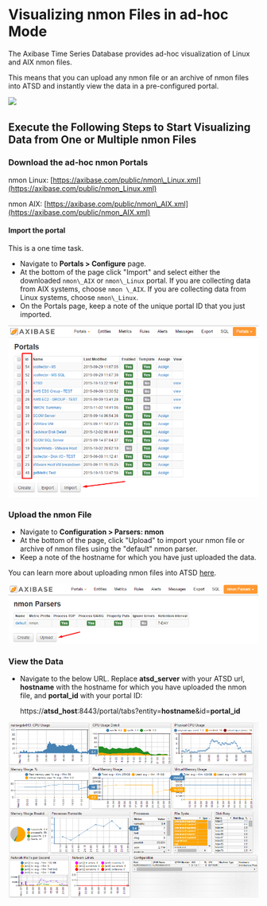 # Visualizing nmon Files in ad-hoc Mode

The Axibase Time Series Database provides ad-hoc visualization of Linux and AIX nmon files.

This means that you can upload any nmon file or an archive of nmon files into ATSD and instantly view the data in a pre-configured portal.

![](resources/nmon_adhoc_process.gif)

## Execute the Following Steps to Start Visualizing Data from One or Multiple nmon Files

### Download the ad-hoc nmon Portals

nmon Linux:
[https://axibase.com/public/nmon\_Linux.xml](https://axibase.com/public/nmon_Linux.xml)

nmon AIX:
[https://axibase.com/public/nmon\_AIX.xml](https://axibase.com/public/nmon_AIX.xml)

#### Import the portal

This is a one time task.

- Navigate to **Portals > Configure** page.
- At the bottom of the page click "Import" and select either the downloaded `nmon\_AIX` or `nmon\_Linux` portal. If you are collecting data from AIX systems, choose `nmon \_AIX`. If you are collecting data from Linux systems, choose `nmon\_Linux`.
- On the Portals page, keep a note of the unique portal ID that you just imported.

![portals\_import](resources/portals_import.png)

###  Upload the nmon File

- Navigate to **Configuration > Parsers: nmon**
- At the bottom of the page, click "Upload" to import your nmon file or archive of nmon files using the "default" nmon parser.
- Keep a note of the hostname for which you have just uploaded the data.

You can learn more about uploading nmon files into ATSD
[here](https://axibase.com/products/axibase-time-series-database/writing-data/nmon/file-upload/).

![](resources/nmon_upload1.png "nmon_upload")

### View the Data

-   Navigate to the below URL. Replace **atsd\_server** with your ATSD url, **hostname** with the hostname for which you have uploaded the nmon file, and **portal\_id** with your portal ID:

    https://**atsd\_host**:8443/portal/tabs?entity=**hostname**&id=**portal\_id**

![](resources/AIX_nmon_portal1.png "AIX_nmon_portal")

